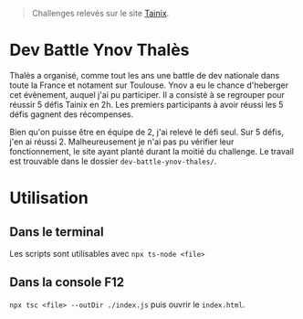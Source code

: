 > Challenges relevés sur le site [Tainix](https://tainix.fr/challenges).

# Dev Battle Ynov Thalès

Thalès a organisé, comme tout les ans une battle de dev nationale dans toute la France et notament sur Toulouse. Ynov a eu le chance d'heberger cet évènement, auquel j'ai pu participer. Il a consisté à se regrouper pour réussir 5 défis Tainix en 2h. Les premiers participants à avoir réussi les 5 défis gagnent des récompenses.

Bien qu'on puisse être en équipe de 2, j'ai relevé le défi seul. Sur 5 défis, j'en ai réussi 2. Malheureusement je n'ai pas pu vérifier leur fonctionnement, le site ayant planté durant la moitié du challenge. Le travail est trouvable dans le dossier `dev-battle-ynov-thales/`.

# Utilisation

## Dans le terminal

Les scripts sont utilisables avec `npx ts-node <file>`

## Dans la console F12

`npx tsc <file> --outDir ./index.js` puis ouvrir le `index.html`.
